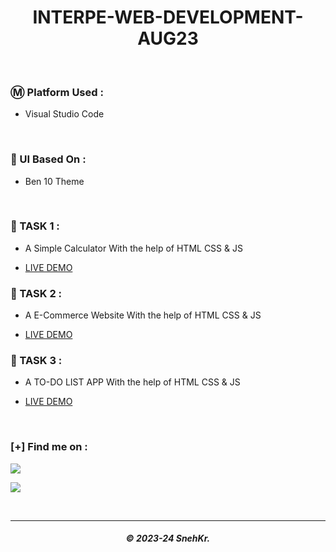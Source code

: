 <h1 align="center"> INTERPE-WEB-DEVELOPMENT-AUG23 </h1>

</br>

### Ⓜ️ Platform Used :

- Visual Studio Code

</br>

### 🐧 UI Based On :

- Ben 10 Theme

</br>

### 📝 TASK 1 :

- A Simple Calculator With the help of HTML CSS & JS

- <a href="https://internship-tasks.netlify.app/task-1/">LIVE DEMO </a>

### 📝 TASK 2 :

- A E-Commerce Website With the help of HTML CSS & JS

- <a href="https://internship-tasks.netlify.app/task-2/">LIVE DEMO </a>

### 📝 TASK 3 :

- A TO-DO LIST APP With the help of HTML CSS & JS

- <a href="https://internship-tasks.netlify.app/task-3/">LIVE DEMO </a>

</br>

### [+] Find me on :

<a href="https://telegram.me/SnehKr" target="_blank"><img src="https://img.shields.io/badge/Messenger-SnehKr-blue?style=for-the-badge&logo=messenger"></a>

<a href="mailto:Snehkr.official@gmail.com" target="_blank"><img src="https://img.shields.io/badge/Email-Snehkr.official@gmail.com-blue?style=for-the-badge&logo=gmail"></a>

</br>

---

<h5 align="center">© 2023-24 SnehKr.</h5>
